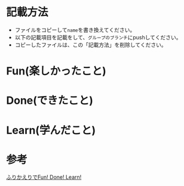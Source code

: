 # 記載方法
* ファイルをコピーして`name`を書き換えてください。
* 以下の記載項目を記載をして、`グループのブランチ`にpushしてください。
* コピーしたファイルは、この「記載方法」を削除してください。

# Fun(楽しかったこと)

# Done(できたこと)

# Learn(学んだこと)

# 参考
[ふりかえりでFun! Done! Learn!](https://www.ogis-ri.co.jp/otc/hiroba/others/ActivityPocket/FunDoneLearn.html)
